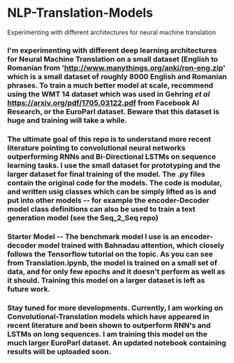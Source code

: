 # NLP-Translation-Models
Experimenting with different architectures for neural machine translation


### I'm experimenting with different deep learning architectures for Neural Machine Translation on a small dataset (English to Romanian from 'http://www.manythings.org/anki/ron-eng.zip' which is a small dataset of roughly 8000 English and Romanian phrases. To train a much better model at scale, recommend using the WMT 14 dataset which was used in Gehring *et al* https://arxiv.org/pdf/1705.03122.pdf from Facebook AI Research, or the EuroParl dataset. Beware that this dataset is huge and training will take a while. 

### The ultimate goal of this repo is to understand more recent literature pointing to convolutional neural networks outperforming RNNs and Bi-Directional LSTMs on sequence learning tasks. I use the small dataset for prototyping and the larger dataset for final training of the model. The .py files contain the original code for the models. The code is modular, and written usig classes which can be simply lifted as is and put into other models -- for example the encoder-Decoder model class definitions can also be used to train a text generation model (see the Seq_2_Seq repo)

### Starter Model -- The benchmark model I use is an encoder-decoder model trained with Bahnadau attention, which closely follows the Tensorflow tutorial on the topic. As you can see from Translation.ipynb, the model is trained on a small set of data, and for only few epochs and it doesn't perform as well as it should. Training this model on a larger dataset is left as future work.

### Stay tuned for more developments. Currently, I am working on Convolutional-Translation models which have appeared in recent literature and been shown to outperform RNN's and LSTMs on long sequences. I am training this model on the much larger EuroParl dataset. An updated notebook containing results will be uploaded soon.

